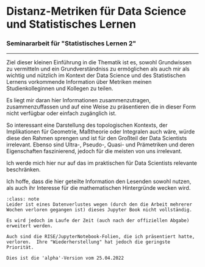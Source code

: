 # Distanz-Metriken für Data Science und Statistisches Lernen

### Seminararbeit für "Statistisches Lernen 2" 
_________



Ziel dieser kleinen Einführung in die Thematik ist es, sowohl Grundwissen zu vermitteln und ein Grundverständniss zu ermöglichen als auch mir als wichtig und nützlich im Kontext der Data Science und des Statistischen Lernens vorkommende Information über Metriken meinen Studienkolleginnen und Kollegen zu teilen. 

Es liegt mir daran hier Informationen zusammenzutragen, zusammenzuffassen und auf eine Weise zu präsentieren die in dieser Form nicht verfügbar oder einfach zugänglich ist. 

So interessant eine Darstellung des topologischen Kontexts, der Implikationen für Geometrie, Maßtheorie oder Integralen auch wäre, würde diese den Rahmen sprengen und ist für den Großteil der Data Scientists irrelevant. 
Ebenso sind Ultra-, Pseudo-, Quasi- und Prämetriken und deren Eigenschaften faszinierend, jedoch für die meisten von uns irrelevant. 

Ich werde mich hier nur auf das im praktischen für Data Scientists relevante beschränken. 

Ich hoffe, dass die hier geteilte Information den Lesenden sowohl nutzen, als auch ihr Interesse für die mathematischen Hintergründe wecken wird. 

```{admonition} Hinweis
:class: note
Leider ist eines Datenverlustes wegen (durch den die Arbeit mehrerer Wochen verloren gegangen ist) dieses Jupyter Book nicht vollständig.

Es wird jedoch im Laufe der Zeit (auch nach der offiziellen Abgabe) erweitert werden. 

Auch sind die RISE/JupyterNotebook-Folien, die ich präsentiert hatte, verloren.  Ihre "Wiederherstellung" hat jedoch die geringste Priorität. 

Dies ist die 'alpha'-Version vom 25.04.2022
```

```{tableofcontents}
```
